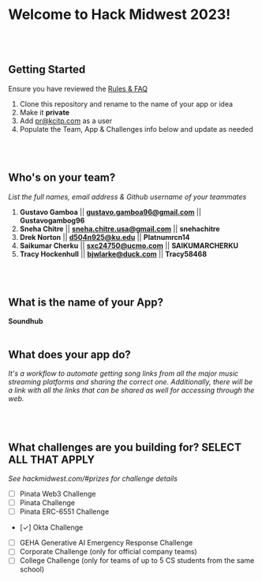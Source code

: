 # Welcome to Hack Midwest 2023!
<br /><br />


## Getting Started
Ensure you have reviewed the [Rules & FAQ](https://hackmidwest.com/#faq)
1. Clone this repository and rename to the name of your app or idea
2. Make it **private**
3. Add pr@kcitp.com as a user
4. Populate the Team, App & Challenges info below and update as needed

<br /><br />

## Who's on your team?
*List the full names,  email address & Github username of your teammates*

1.   **Gustavo Gamboa** || **gustavo.gamboa96@gmail.com** || **Gustavogambog96**
2.   **Sneha Chitre** || **sneha.chitre.usa@gmail.com** || **snehachitre**
3.   **Drek Norton** || **d504n925@ku.edu** || **Platnumrcn14**
4.   **Saikumar Cherku** || **sxc24750@ucmo.com** || **SAIKUMARCHERKU**
5.   **Tracy Hockenhull** || **bjwlarke@duck.com** || **Tracy58468**


<br /><br />


## What is the name of your App?
**Soundhub**
<br /><br />
## What does your app do?
*It's a workflow to automate getting song links from all the major music streaming platforms and sharing the correct one. Additionally, there will be a link with all the links that can be shared as well for accessing through the web.*

<br /><br />


## What challenges are you building for? SELECT ALL THAT APPLY
*See hackmidwest.com/#prizes for challenge details*
- [ ]  Pinata Web3 Challenge
- [ ]  Pinata Challenge
- [ ]  Pinata ERC-6551 Challenge
- [✓]  Okta Challenge
- [ ]  GEHA Generative AI Emergency Response Challenge
- [ ]  Corporate Challenge (only for official company teams)
- [ ]  College Challenge (only for teams of up to 5 CS students from the same school)

<br /><br />




